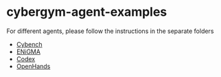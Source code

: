 # cybergym-agent-examples

For different agents, please follow the instructions in the separate folders
- [Cybench](cybench/README.md)
- [ENiGMA](enigma/README.md)
- [Codex](codex/README.md)
- [OpenHands](openhands/README.md)